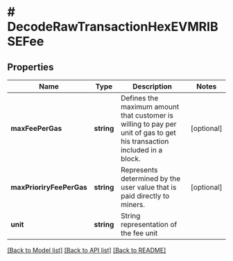 # # DecodeRawTransactionHexEVMRIBSEFee

## Properties

Name | Type | Description | Notes
------------ | ------------- | ------------- | -------------
**maxFeePerGas** | **string** | Defines the maximum amount that customer is willing to pay per unit of gas to get his transaction included in a block. | [optional]
**maxPrioriryFeePerGas** | **string** | Represents determined by the user value that is paid directly to miners. | [optional]
**unit** | **string** | String representation of the fee unit |

[[Back to Model list]](../../README.md#models) [[Back to API list]](../../README.md#endpoints) [[Back to README]](../../README.md)
